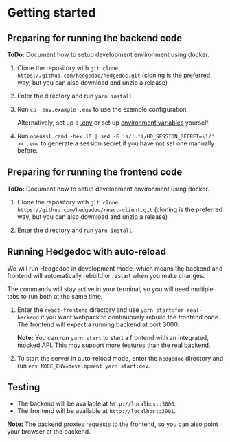 # Getting started

## Preparing for running the backend code

**ToDo:** Document how to setup development environment using docker.

1. Clone the repository with `git clone https://github.com/hedgedoc/hedgedoc.git`
   (cloning is the preferred way, but you can also download and unzip a release)

2. Enter the directory and run `yarn install`.

3. Run `cp .env.example .env` to use the example configuration.

   Alternatively, set up a [.env](../config/index.md) or set up
   [environment variables](../config/index.md) yourself.
   
4. Run `openssl rand -hex 16 | sed -E 's/(.*)/HD_SESSION_SECRET=\1/' >> .env` to generate a session secret if you have not set one manually before.
 
## Preparing for running the frontend code

**ToDo:** Document how to setup development environment using docker.

1. Clone the repository with `git clone https://github.com/hedgedoc/react-client.git`
   (cloning is the preferred way, but you can also download and unzip a release)

2. Enter the directory and run `yarn install`.

## Running Hedgedoc with auto-reload

We will run Hedgedoc in development mode, which means the backend and frontend will automatically rebuild or restart when you make changes.

The commands will stay active in your terminal, so you will need multiple tabs
to run both at the same time.

1. Enter the `react-frontend` directory and use `yarn start:for-real-backend` if you want webpack to continuously rebuild the frontend code. The frontend will expect a running backend at port 3000.
   
   **Note:** You can run `yarn start` to start a frontend with an integrated, mocked API. This may support more features than the real backend.

2. To start the server in auto-reload mode, enter the `hedgedoc` directory and run `env NODE_ENV=development yarn start:dev`.

## Testing

- The backend will be available at `http://localhost:3000`.
- The frontend will be available at `http://localhost:3001`.

**Note:** The backend proxies requests to the frontend, so you can also point your browser at the backend.
